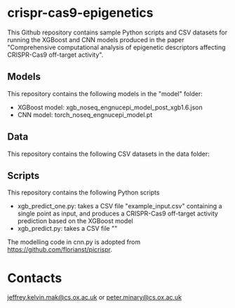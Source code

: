 # crispr-cas9-epigenetics

This Github repository contains sample Python scripts and CSV datasets for running the XGBoost and CNN models produced in the paper "Comprehensive computational analysis of epigenetic descriptors affecting CRISPR-Cas9 off-target activity".

## Models
This repository contains the following models in the "model" folder:
- XGBoost model: xgb_noseq_engnucepi_model_post_xgb1.6.json
- CNN model: torch_noseq_engnucepi_model.pt

## Data
This repository contains the following CSV datasets in the data folder:

## Scripts
This repository contains the following Python scripts
* xgb_predict_one.py: takes a CSV file "example_input.csv" containing a single point as input, and produces a CRISPR-Cas9 off-target activity prediction based on the  XGBoost model
* xgb_predict.py: takes a CSV file ""

The modelling code in cnn.py is adopted from https://github.com/florianst/picrispr.

# Contacts
jeffrey.kelvin.mak@cs.ox.ac.uk or peter.minary@cs.ox.ac.uk
